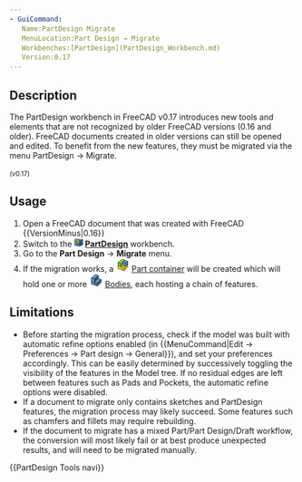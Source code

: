 ```yaml
---
- GuiCommand:
   Name:PartDesign Migrate
   MenuLocation:Part Design → Migrate
   Workbenches:[PartDesign](PartDesign_Workbench.md)
   Version:0.17
---
```


## Description

The PartDesign workbench in FreeCAD v0.17 introduces new tools and elements that are not recognized by older FreeCAD versions (0.16 and older). FreeCAD documents created in older versions can still be opened and edited. To benefit from the new features, they must be migrated via the menu PartDesign → Migrate.


<small>(v0.17)</small> 

## Usage

1.  Open a FreeCAD document that was created with FreeCAD {{VersionMinus|0.16}}
2.  Switch to the **<img src="images/Workbench_PartDesign.svg" width=16px> [PartDesign](PartDesign_Workbench.md)** workbench.
3.  Go to the **Part Design** → **Migrate** menu.
4.  If the migration works, a <img alt="" src=images/Std_Part.svg  style="width:24px;"> [Part container](Std_Part.md) will be created which will hold one or more <img alt="" src=images/PartDesign_Body.svg  style="width:24px;"> [Bodies](PartDesign_Body.md), each hosting a chain of features.

## Limitations

-   Before starting the migration process, check if the model was built with automatic refine options enabled (in {{MenuCommand|Edit → Preferences → Part design → General}}), and set your preferences accordingly. This can be easily determined by successively toggling the visibility of the features in the Model tree. If no residual edges are left between features such as Pads and Pockets, the automatic refine options were disabled.
-   If a document to migrate only contains sketches and PartDesign features, the migration process may likely succeed. Some features such as chamfers and fillets may require rebuilding.
-   If the document to migrate has a mixed Part/Part Design/Draft workflow, the conversion will most likely fail or at best produce unexpected results, and will need to be migrated manually.




 {{PartDesign Tools navi}} 

